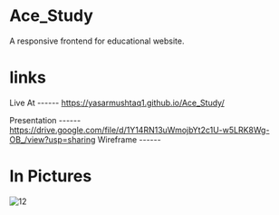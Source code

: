 # Ace_Study
A responsive frontend for educational website. 

# links 
Live At       ------ https://yasarmushtaq1.github.io/Ace_Study/


Presentation  ------ https://drive.google.com/file/d/1Y14RN13uWmojbYt2c1U-w5LRK8Wg-OB_/view?usp=sharing
Wireframe ------ 

# In Pictures 
![12](https://github.com/YasarMushtaq1/Ace_Study/assets/124120950/71373cab-e150-46d2-b624-741be025bbe8)


